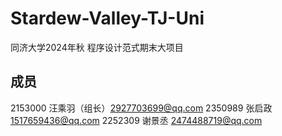 # Stardew-Valley-TJ-Uni
同济大学2024年秋 程序设计范式期末大项目
## 成员
2153000 汪乘羽（组长）2927703699@qq.com
2350989 张启政 1517659436@qq.com
2252309 谢景丞 2474488719@qq.com
